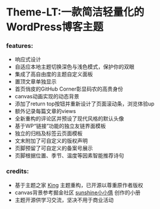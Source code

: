 # Theme-LT:一款简洁轻量化的WordPress博客主题
### features:
+ 响应式设计
+ 自适应本地主题切换深色与浅色模式，保护你的双眼
+ 集成了高自由度的主题自定义面板
+ 置顶文章单独显示
+ 首页俏皮的GitHub Corner彰显码农的高贵身份
+ canvas动画实现的动态背景
+ 添加了return top按钮并重新设计了页面滚动条，浏览体验up
+ 额外记录每篇文章的views
+ 全新重构的评论区并预设了现代风格的默认头像
+ 基于WP“链接”功能的独立友链界面模板
+ 独立的归档及标签云页面模板
+ 文末附加了可自定义的版权声明
+ 页脚预留了可自定义的备案号展示
+ 页脚根据位置、季节、温度等因素智能推荐诗句
### credits:
+ 基于主题之家 [King](https://www.zhutihome.net/6542.html "King") 主题重构，已开源以尊重原作者版权
+ canvas背景参考掘金社区 [sunshine小小倩](https://juejin.im/user/584d7a3e2f301e00572fb7fc "sunshine小小倩") 创作的小册
+ 主题开源供学习交流，坚决不用于商业活动
